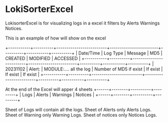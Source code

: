 # LokiSorterExcel
LokisorterExcel is for visualizing logs in a excel it filters by Alerts Warnings Notices.

This is an example of how will show on the excel

+-----------+----------+-------------------------+------------------------+----------+-----------+----------+
| Date/Time | Log Type |         Message         |          MD5           | CREATED  | MODIFIED  | ACCESSED |
+-----------+----------+-------------------------+------------------------+----------+-----------+----------+
|  20231102 | Alert:   | MODULE:.... all the log | Number of MD5 if exist | If exist | If exist  | If exist |
+-----------+----------+-------------------------+------------------------+----------+-----------+----------+


At the end of the Excel will apper 4 sheets 
+------+--------+----------+---------+
| Logs | Alerts | Warnings | Notices |
+------+--------+----------+---------+

Sheet of Logs will contain all the logs.
Sheet of Alerts only Alerts Logs.
Sheet of Warning only Warning Logs.
Sheet of notices only Notices Logs.

